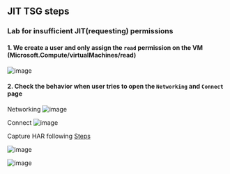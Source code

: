 ## JIT TSG steps
### Lab for insufficient JIT(requesting) permissions
#### 1. We create a user and only assign the `read` permission on the VM (Microsoft.Compute/virtualMachines/read)
![image](https://user-images.githubusercontent.com/96930989/212519542-60efd0a3-76b7-4fef-b0e6-83d86564a447.png)
#### 2. Check the behavior when user tries to open the `Networking` and `Connect` page

Networking
![image](https://user-images.githubusercontent.com/96930989/212519656-0f521b7a-1195-48fc-b3eb-a7631acf6446.png)

Connect
![image](https://user-images.githubusercontent.com/96930989/212519676-765255fb-0a85-4339-ab6f-597811f93115.png)

Capture HAR following [Steps](https://github.com/guguji666666/Logs-tracing/tree/main/HAR)

![image](https://user-images.githubusercontent.com/96930989/212519779-67fff511-e693-4dec-bdb1-ca5bcd709e9b.png)

![image](https://user-images.githubusercontent.com/96930989/212519869-4681be02-fbf7-4b40-b1cc-e00e69d874df.png)

